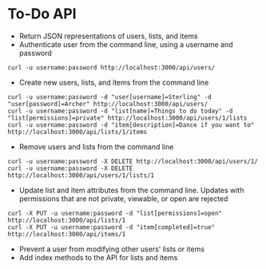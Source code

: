 # To-Do API

* Return JSON representations of users, lists, and items
* Authenticate user from the command line, using a username and password

```
curl -u username:password http://localhost:3000/api/users/
```

* Create new users, lists, and items from the command line

```
curl -u username:password -d "user[username]=Sterling" -d "user[password]=Archer" http://localhost:3000/api/users/
curl -u username:password -d "list[name]=Things to do today" -d "list[permissions]=private" http://localhost:3000/api/users/1/lists
curl -u username:password -d "item[description]=Dance if you want to" http://localhost:3000/api/lists/1/items
```

* Remove users and lists from the command line

```
curl -u username:password -X DELETE http://localhost:3000/api/users/1/
curl -u username:password -X DELETE http://localhost:3000/api/users/1/lists/1
```

* Update list and item attributes from the command line. Updates with permissions that are not private, viewable, or open are rejected

```
curl -X PUT -u username:password -d "list[permissions]=open" http://localhost:3000/api/lists/1
curl -X PUT -u username:password -d "item[completed]=true" http://localhost:3000/api/items/1
```

* Prevent a user from modifying other users' lists or items
* Add index methods to the API for lists and items
